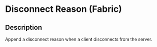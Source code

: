 # Disconnect Reason (Fabric)

## Description

Append a disconnect reason when a client disconnects from the server.
